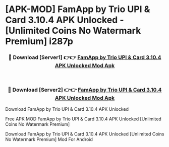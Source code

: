 # [APK-MOD] FamApp by Trio  UPI & Card 3.10.4 APK Unlocked - [Unlimited Coins No Watermark Premium] i287p



<div align="center">
<h3>🔴 Download [Server1] 👉👉 <a href="https://momento.my/?title=FamApp_by_Trio__UPI_&_Card_3.10.4_APK_Unlocked">FamApp by Trio  UPI & Card 3.10.4 APK Unlocked Mod Apk</a></h3><br>

<h3>🔴 Download [Server2] 👉👉 <a href="https://momento.my/?title=FamApp_by_Trio__UPI_&_Card_3.10.4_APK_Unlocked">FamApp by Trio  UPI & Card 3.10.4 APK Unlocked Mod Apk</a></h3>
</div>



Download FamApp by Trio  UPI & Card 3.10.4 APK Unlocked 

Free APK MOD FamApp by Trio  UPI & Card 3.10.4 APK Unlocked [Unlimited Coins No Watermark Premium]

Download FamApp by Trio  UPI & Card 3.10.4 APK Unlocked [Unlimited Coins No Watermark Premium] Mod For Android
